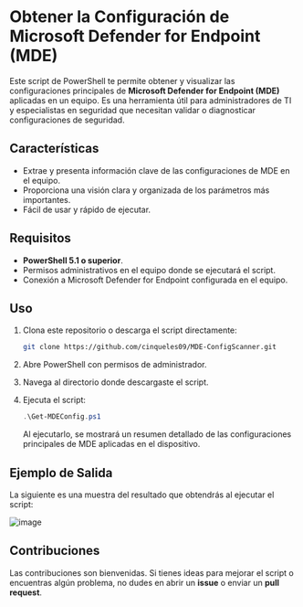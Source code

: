 # Obtener la Configuración de Microsoft Defender for Endpoint (MDE)

Este script de PowerShell te permite obtener y visualizar las configuraciones principales de **Microsoft Defender for Endpoint (MDE)** aplicadas en un equipo. Es una herramienta útil para administradores de TI y especialistas en seguridad que necesitan validar o diagnosticar configuraciones de seguridad.

## Características

- Extrae y presenta información clave de las configuraciones de MDE en el equipo.
- Proporciona una visión clara y organizada de los parámetros más importantes.
- Fácil de usar y rápido de ejecutar.

## Requisitos

- **PowerShell 5.1 o superior**.
- Permisos administrativos en el equipo donde se ejecutará el script.
- Conexión a Microsoft Defender for Endpoint configurada en el equipo.

## Uso

1. Clona este repositorio o descarga el script directamente:
   ```bash
   git clone https://github.com/cinqueles09/MDE-ConfigScanner.git
   ```
2. Abre PowerShell con permisos de administrador.
3. Navega al directorio donde descargaste el script.
4. Ejecuta el script:
   ```powershell
   .\Get-MDEConfig.ps1
   ```

   Al ejecutarlo, se mostrará un resumen detallado de las configuraciones principales de MDE aplicadas en el dispositivo.

## Ejemplo de Salida

La siguiente es una muestra del resultado que obtendrás al ejecutar el script:

![image](https://user-images.githubusercontent.com/114949611/198876619-2a6bcf85-c285-4de3-83ef-eb2ee53ecbb2.png)

## Contribuciones

Las contribuciones son bienvenidas. Si tienes ideas para mejorar el script o encuentras algún problema, no dudes en abrir un **issue** o enviar un **pull request**.


